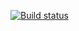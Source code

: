 [![Build status](https://ci.appveyor.com/api/projects/status/aipdbi52qpekwffl?svg=true)](https://ci.appveyor.com/project/sputNIK2009PT/api-ci-hw)
